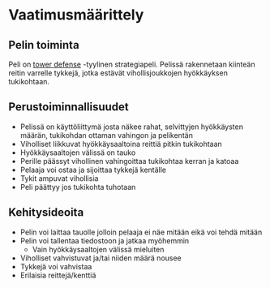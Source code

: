 # Vaatimusmäärittely

## Pelin toiminta

Peli on [tower defense](https://en.wikipedia.org/wiki/Tower_defense) -tyylinen
strategiapeli. Pelissä rakennetaan kiinteän reitin varrelle tykkejä, jotka
estävät vihollisjoukkojen hyökkäyksen tukikohtaan.

## Perustoiminnallisuudet

- Pelissä on käyttöliittymä josta näkee rahat, selvittyjen hyökkäysten
  määrän, tukikohdan ottaman vahingon ja pelikentän
- Viholliset liikkuvat hyökkäysaaltoina reittiä pitkin tukikohtaan
- Hyökkäysaaltojen välissä on tauko
- Perille päässyt vihollinen vahingoittaa tukikohtaa kerran ja katoaa
- Pelaaja voi ostaa ja sijoittaa tykkejä kentälle
- Tykit ampuvat vihollisia
- Peli päättyy jos tukikohta tuhotaan

## Kehitysideoita

- Pelin voi laittaa tauolle jolloin pelaaja ei näe mitään eikä voi tehdä mitään
- Pelin voi tallentaa tiedostoon ja jatkaa myöhemmin
	- Vain hyökkäysaaltojen välissä mieluiten
- Viholliset vahvistuvat ja/tai niiden määrä nousee
- Tykkejä voi vahvistaa
- Erilaisia reittejä/kenttiä
